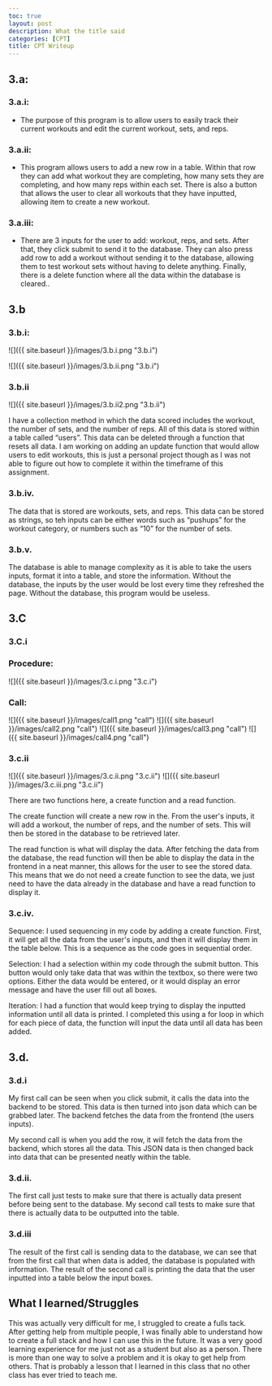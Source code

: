 ```yaml
---
toc: true
layout: post
description: What the title said
categories: [CPT]
title: CPT Writeup
---
```


## 3.a:

### 3.a.i:

* The purpose of this program is to allow users to easily track their current workouts and edit the current workout, sets, and reps.

### 3.a.ii:

* This program allows users to add a new row in a table. Within that row they can add what workout they are completing, how many sets they are completing, and how many reps within each set. There is also a button that allows the user to clear all workouts that they have inputted, allowing item to create a new workout.

### 3.a.iii:

* There are 3 inputs for the user to add: workout, reps, and sets. After that, they click submit to send it to the database. They can also press add row to add a workout without sending it to the database, allowing them to test workout sets without having to delete anything. Finally, there is a delete function where all the data within the database is cleared..

## 3.b

### 3.b.i:

![]({{ site.baseurl }}/images/3.b.i.png "3.b.i")

![]({{ site.baseurl }}/images/3.b.ii.png "3.b.i")
 

### 3.b.ii

![]({{ site.baseurl }}/images/3.b.ii2.png "3.b.ii")

I have a collection method in which the data scored includes the workout, the number of sets, and the number of reps. All of this data is stored within a table called “users”. This data can be deleted through a function that resets all data. I am working on adding an update function that would allow users to edit workouts, this is just a personal project though as I was not able to figure out how to complete it within the timeframe of this assignment.

### 3.b.iv.

The data that is stored are workouts, sets, and reps. This data can be stored as strings, so teh inputs can be either words such as “pushups” for the workout category, or numbers such as “10” for the number of sets.

### 3.b.v.

The database is able to manage complexity as it is able to take the users inputs, format it into a table, and store the information. Without the database, the inputs by the user would be lost every time they refreshed the page. Without the database, this program would be useless.

## 3.C

### 3.C.i
### Procedure:
![]({{ site.baseurl }}/images/3.c.i.png "3.c.i")
### Call:
![]({{ site.baseurl }}/images/call1.png "call")
![]({{ site.baseurl }}/images/call2.png "call")
![]({{ site.baseurl }}/images/call3.png "call")
![]({{ site.baseurl }}/images/call4.png "call")

### 3.c.ii

![]({{ site.baseurl }}/images/3.c.ii.png "3.c.ii")
![]({{ site.baseurl }}/images/3.c.iii.png "3.c.ii")

There are two functions here, a create function and a read function.

The create function will create a new row in the. From the user's inputs, it will add a workout, the number of reps, and the number of sets. This will then be stored in the database to be retrieved later.

The read function is what will display the data. After fetching the data from the database, the read function will then be able to display the data in the frontend in a neat manner, this allows for the user to see the stored data. This means that we do not need a create function to see the data, we just need to have the data already in the database and have a read function to display it.

### 3.c.iv.

Sequence: I used sequencing in my code by adding a create function. First, it will get all the data from the user's inputs, and then it will display them in the table below. This is a sequence as the code goes in sequential order.

Selection: I had a selection within my code through the submit button. This button would only take data that was within the textbox, so there were two options. Either the data would be entered, or it would display an error message and have the user fill out all boxes.

Iteration: I had a function that would keep trying to display the inputted information until all data is printed. I completed this using a for loop in which for each piece of data, the function will input the data until all data has been added.


## 3.d.

### 3.d.i

My first call can be seen when you click submit, it calls the data into the backend to be stored. This data is then turned into json data which can be grabbed later. The backend fetches the data from the frontend (the users inputs). 

My second call is when you add the row, it will fetch the data from the backend, which stores all the data. This JSON data is then changed back into data that can be presented neatly within the table.

### 3.d.ii.

The first call just tests to make sure that there is actually data present before being sent to the database. My second call tests to make sure that there is actually data to be outputted into the table.

### 3.d.iii

The result of the first call is sending data to the database, we can see that from the first call that when data is added, the database is populated with information. The result of the second call is printing the data that the user inputted into a table below the input boxes.

## What I learned/Struggles

This was actually very difficult for me, I struggled to create a fulls tack. After getting help from multiple people, I was finally able to understand how to create a full stack and how I can use this in the future. It was a very good learning experience for me just not as a student but also as a person. There is more than one way to solve a problem and it is okay to get help from others. That is probably a lesson that I learned in this class that no other class has ever tried to teach me.

